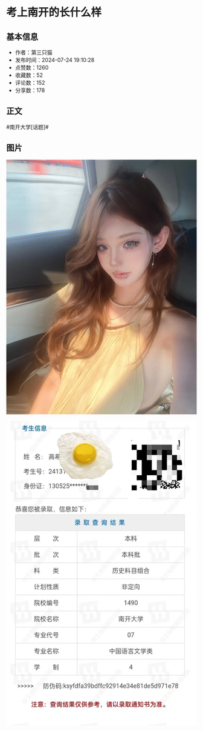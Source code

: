 # 考上南开的长什么样

## 基本信息

- 作者：第三只猫
- 发布时间：2024-07-24 19:10:28
- 点赞数：1260
- 收藏数：52
- 评论数：152
- 分享数：178

## 正文

#南开大学[话题]#

## 图片

![图片](images/7312d4ae1143a37828ab225bb23a201f.jpg)

![图片](images/1b8d647150b22f9f846c7d5be0011563.jpg)

